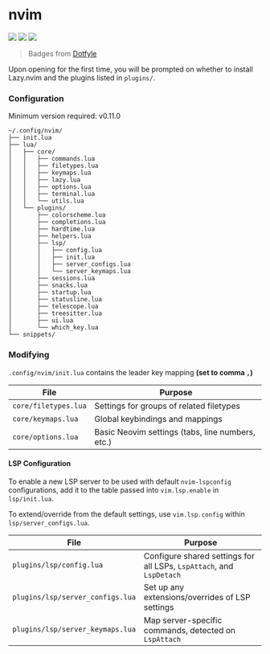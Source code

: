 # nvim

<a href="https://dotfyle.com/sneha-afk/dotfiles-dot-config-nvim"><img src="https://dotfyle.com/sneha-afk/dotfiles-dot-config-nvim/badges/plugins?style=flat-square" /></a>
<a href="https://dotfyle.com/sneha-afk/dotfiles-dot-config-nvim"><img src="https://dotfyle.com/sneha-afk/dotfiles-dot-config-nvim/badges/leaderkey?style=flat-square" /></a>
<a href="https://dotfyle.com/sneha-afk/dotfiles-dot-config-nvim"><img src="https://dotfyle.com/sneha-afk/dotfiles-dot-config-nvim/badges/plugin-manager?style=flat-square" /></a>

> Badges from [Dotfyle](https://dotfyle.com)

Upon opening for the first time, you will be prompted on whether to install Lazy.nvim and the plugins
listed in `plugins/`.

### Configuration

Minimum version required: v0.11.0

```
~/.config/nvim/
├── init.lua
├── lua/
│   ├── core/
│   │   ├── commands.lua
│   │   ├── filetypes.lua
│   │   ├── keymaps.lua
│   │   ├── lazy.lua
│   │   ├── options.lua
│   │   ├── terminal.lua
│   │   └── utils.lua
│   └── plugins/
│       ├── colorscheme.lua
│       ├── completions.lua
│       ├── hardtime.lua
│       ├── helpers.lua
│       ├── lsp/
│       │   ├── config.lua
│       │   ├── init.lua
│       │   ├── server_configs.lua
│       │   └── server_keymaps.lua
│       ├── sessions.lua
│       ├── snacks.lua
│       ├── startup.lua
│       ├── statusline.lua
│       ├── telescope.lua
│       ├── treesitter.lua
│       ├── ui.lua
│       └── which_key.lua
└── snippets/
```

### Modifying
`.config/nvim/init.lua` contains the leader key mapping **(set to comma `,`)**

| File | Purpose |
|------|---------|
| `core/filetypes.lua` | Settings for groups of related filetypes |
| `core/keymaps.lua`   | Global keybindings and mappings |
| `core/options.lua`   | Basic Neovim settings (tabs, line numbers, etc.) |


#### LSP Configuration
To enable a new LSP server to be used with default `nvim-lspconfig` configurations, add it to the table
passed into `vim.lsp.enable` in `lsp/init.lua`.

To extend/override from the default settings, use `vim.lsp.config` within `lsp/server_configs.lua`.

| File | Purpose |
|------|---------|
| `plugins/lsp/config.lua`  | Configure shared settings for all LSPs, `LspAttach`, and `LspDetach` |
| `plugins/lsp/server_configs.lua` | Set up any extensions/overrides of LSP settings |
| `plugins/lsp/server_keymaps.lua` | Map server-specific commands, detected on `LspAttach` |
